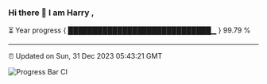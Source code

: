 ### Hi there 👋 I am Harry , 

⏳ Year progress { █████████████████████████████▁ } 99.79 %

---

⏰ Updated on Sun, 31 Dec 2023 05:43:21 GMT

![Progress Bar CI](https://github.com/duykhang68/duykhang68/workflows/Progress%20Bar%20CI/badge.svg)
